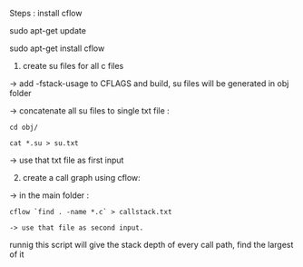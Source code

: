  Steps :
 install cflow 
 
sudo apt-get update

sudo apt-get install cflow

1. create su files for all c files

 -> add -fstack-usage to CFLAGS and build, su files will be generated in obj folder
 
 -> concatenate all su files to single txt file : 
 
 	cd obj/
	
 	cat *.su > su.txt
	
-> use that txt file as first input

2. create a call graph using cflow:

-> in the main folder :

	cflow `find . -name *.c` > callstack.txt
	
	-> use that file as second input.
	
runnig this script will give the stack depth of every call path, find the largest of it 
